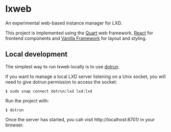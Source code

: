 # lxweb

An experimental web-based instance manager for LXD.

This project is implemented using the [Quart][quart] web framework, [React][react] for frontend
components and [Vanilla Framework][vanilla] for layout and styling.

## Local development

The simplest way to run lxweb locally is to use [dotrun][dotrun].

If you want to manage a local LXD server listening on a Unix socket, you will need to give dotrun
permission to access the socket:

```
$ sudo snap connect dotrun:lxd lxd:lxd
```

Run the project with:

```
$ dotrun
```

Once the server has started, you cah visit http://localhost:8701/ in your browser.

[quart]: https://pgjones.gitlab.io/quart/
[react]: https://reactjs.org/
[vanilla]: https://vanillaframework.io/
[dotrun]: https://github.com/canonical-web-and-design/dotrun/
